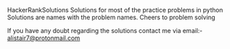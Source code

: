 HackerRankSolutions
Solutions for most of the practice problems in python
Solutions are names with the problem names.
Cheers to problem solving


If you have any doubt regarding the solutions
contact me via email:- alistair7@protonmail.com
